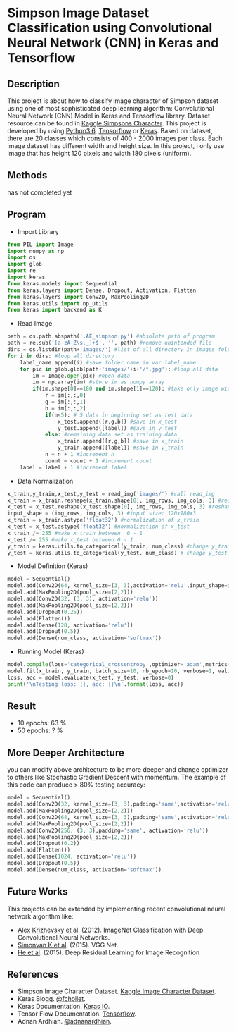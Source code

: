 # Simpson Image Dataset Classification using Convolutional Neural Network (CNN) in Keras and Tensorflow #

## Description ##
This project is about how to classify image character of Simpson dataset using one of most sophisticated deep learning algorithm: Convolutional Neural Network (CNN) Model in Keras and Tensorflow library. Dataset resource can be found in [Kaggle Simpsons Character](https://www.kaggle.com/alexattia/the-simpsons-characters-dataset). This project is developed by using [Python3.6](https://www.python.org/downloads/release/python-360/), [Tensorflow](http://tensorflow.org) or [Keras](http://keras.io). Based on dataset, there are 20 classes which consists of 400 - 2000 images per class. Each image dataset has different width and height size. In this project, i only use image that has height 120 pixels and width 180 pixels (uniform).     

## Methods ##
has not completed yet

## Program ##
- Import Library
```python
from PIL import Image
import numpy as np
import os
import glob
import re
import keras
from keras.models import Sequential
from keras.layers import Dense, Dropout, Activation, Flatten
from keras.layers import Conv2D, MaxPooling2D
from keras.utils import np_utils
from keras import backend as K
```

- Read Image
```python
path = os.path.abspath('.AE_simpson.py') #absolute path of program
path = re.sub('[a-zA-Z\s._]+$', '', path) #remove unintended file
dirs = os.listdir(path+'images/') #list of all directory in images folder
for i in dirs: #loop all directory
	label_name.append(i) #save folder name in var label_name
	for pic in glob.glob(path+'images/'+i+'/*.jpg'): #loop all data
		im = Image.open(pic) #open data
		im = np.array(im) #store im as numpy array
		if(im.shape[0]==180 and im.shape[1]==120): #take only image with shape 120 x 180
			r = im[:,:,0]
			g = im[:,:,1]
			b = im[:,:,2]
			if(n<5): # 5 data in beginning set as test data
				x_test.append([r,g,b]) #save in x_test
				y_test.append([label]) #save in y_test
			else: #remaining data set as training data
				x_train.append([r,g,b]) #save in x_train
				y_train.append([label]) #save in y_train
			n = n + 1 #increment n
			count = count + 1 #increment count
	label = label + 1 #increment label
```

- Data Normalization
```python
x_train,y_train,x_test,y_test = read_img('images/') #call read_img
x_train = x_train.reshape(x_train.shape[0], img_rows, img_cols, 3) #reshape x_train into: (num of data, 120,180,20)
x_test = x_test.reshape(x_test.shape[0], img_rows, img_cols, 3) #reshape x_test into (num of data, 120, 180,3)
input_shape = (img_rows, img_cols, 3) #input size: 120x180x3
x_train = x_train.astype('float32') #normalization of x_train
x_test = x_test.astype('float32') #normalization of x_test
x_train /= 255 #make x_train between  0 - 1
x_test /= 255 #make x_test between 0 - 1
y_train = keras.utils.to_categorical(y_train, num_class) #change y_train into categorical like [0,1,0...,0]
y_test = keras.utils.to_categorical(y_test, num_class) # change y_test into categorical
```

- Model Definition (Keras)
```python
model = Sequential()
model.add(Conv2D(64, kernel_size=(3, 3),activation='relu',input_shape=input_shape))
model.add(MaxPooling2D(pool_size=(2,2)))
model.add(Conv2D(32, (3, 3), activation='relu'))
model.add(MaxPooling2D(pool_size=(2,2)))
model.add(Dropout(0.25))
model.add(Flatten())
model.add(Dense(128, activation='relu'))
model.add(Dropout(0.5))
model.add(Dense(num_class, activation='softmax'))
```

- Running Model (Keras)
```python
model.compile(loss='categorical_crossentropy',optimizer='adam',metrics=['accuracy'])
model.fit(x_train, y_train, batch_size=10, nb_epoch=10, verbose=1, validation_data=(x_test, y_test))
loss, acc = model.evaluate(x_test, y_test, verbose=0)
print('\nTesting loss: {}, acc: {}\n'.format(loss, acc))
```

## Result ##
- 10 epochs: 63 %
- 50 epochs: ? %

## More Deeper Architecture ##
you can modify above architecture to be more deeper and change optimizer to others like Stochastic Gradient Descent with momentum. The example of this code can produce > 80% testing accuracy:
```python
model = Sequential()
model.add(Conv2D(32, kernel_size=(3, 3),padding='same',activation='relu',input_shape=input_shape))
model.add(MaxPooling2D(pool_size=(2,2)))
model.add(Conv2D(64, kernel_size=(3, 3),padding='same',activation='relu'))
model.add(MaxPooling2D(pool_size=(2,2)))
model.add(Conv2D(256, (3, 3),padding='same', activation='relu'))
model.add(MaxPooling2D(pool_size=(2,2)))
model.add(Dropout(0.2))
model.add(Flatten())
model.add(Dense(1024, activation='relu'))
model.add(Dropout(0.5))
model.add(Dense(num_class, activation='softmax'))
```

## Future Works ##
This projects can be extended by implementing recent convolutional neural network algorithm like:
- [Alex Krizhevsky et al](https://papers.nips.cc/paper/4824-imagenet-classification-with-deep-convolutional-neural-networks.pdf). (2012). ImageNet Classification with Deep Convolutional Neural Networks. 
- [Simonyan K et al](https://arxiv.org/pdf/1409.1556v6.pdf). (2015). VGG Net.
- [He et al](https://arxiv.org/pdf/1512.03385v1.pdf). (2015). Deep Residual Learning for Image Recognition

## References ##
- Simpson Image Character Dataset. [Kaggle Image Character Dataset](https://www.kaggle.com/alexattia/the-simpsons-characters-dataset).
- Keras Blogg. [@fchollet](https://github.com/fchollet/keras/tree/master/examples).
- Keras Documentation. [Keras IO](http://keras.io).
- Tensor Flow Documentation. [Tensorflow](http://tensorflow.org).
- Adnan Ardhian. [@adnanardhian](https://github.com/adnanardhian).
